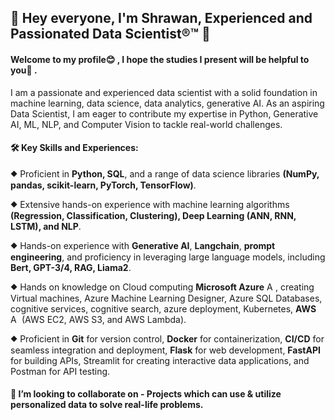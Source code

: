 ## 👋 Hey everyone, I'm Shrawan, Experienced and Passionated Data Scientist®™ 👋

#### Welcome to my profile😊 , I hope the studies I present will be helpful to you💪 .

I am a passionate and experienced data scientist with a solid foundation in machine learning, data science, data analytics, generative AI. As an aspiring Data Scientist, I am eager to contribute my expertise in Python, Generative AI, ML, NLP, and Computer Vision to tackle real-world challenges.

#### 🛠️ Key Skills and Experiences:
⯁ Proficient in **Python, SQL**, and a range of data science libraries **(NumPy, pandas, scikit-learn, PyTorch, TensorFlow)**.

⯁ Extensive hands-on experience with machine learning algorithms **(Regression, Classification, Clustering), Deep Learning (ANN, RNN, LSTM), and NLP**.

⯁ Hands-on experience with **Generative AI**, **Langchain**, **prompt engineering**, and proficiency in leveraging large language models, including **Bert, GPT-3/4, RAG, Liama2**.

⯁ Hands on knowledge on Cloud computing **Microsoft Azure**  <img src="https://github.com/Shrawan662000/Shrawan662000/assets/71877222/88fd441a-b3d7-452c-86a5-ce193cebb0e7" alt="Azure Logo" style="height: 1em;">, creating Virtual machines, Azure Machine Learning Designer, Azure SQL Databases, cognitive services, cognitive search, azure deployment, Kubernetes, **AWS**  <img src="https://github.com/Shrawan662000/Shrawan662000/assets/71877222/b5f39597-265f-45cd-a224-4fa9e31c27f0" alt="AWS Logo" style="height: 1em;"> (AWS EC2, AWS S3, and AWS Lambda).

⯁ Proficient in **Git** for version control, **Docker** for containerization, **CI/CD** for seamless integration and deployment, **Flask** for web development, **FastAPI** for building APIs, Streamlit for creating interactive data applications, and Postman for API testing.

#### 👯 I’m looking to collaborate on - Projects which can use & utilize personalized data to solve real-life problems.
